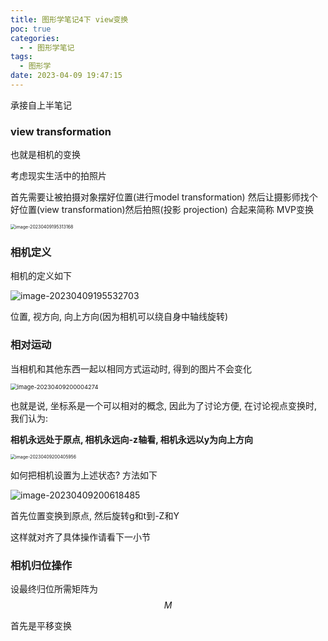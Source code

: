 ```yaml
---
title: 图形学笔记4下 view变换
poc: true
categories:
  - - 图形学笔记
tags:
  - 图形学
date: 2023-04-09 19:47:15
---
```


承接自上半笔记

### view transformation

也就是相机的变换

考虑现实生活中的拍照片

首先需要让被拍摄对象摆好位置(进行model transformation) 然后让摄影师找个好位置(view transformation)然后拍照(投影 projection) 合起来简称 MVP变换



<img src="https://raw.githubusercontent.com/Valkierja/ALLPIC/main/img/202304091953234.png" alt="image-20230409195313168" style="zoom:50%;" />



### 相机定义

相机的定义如下

![image-20230409195532703](https://raw.githubusercontent.com/Valkierja/ALLPIC/main/img/202304091955730.png)

位置, 视方向, 向上方向(因为相机可以绕自身中轴线旋转)



### 相对运动

当相机和其他东西一起以相同方式运动时, 得到的图片不会变化

<img src="https://raw.githubusercontent.com/Valkierja/ALLPIC/main/img/202304092000326.png" alt="image-20230409200004274" style="zoom:67%;" />

也就是说, 坐标系是一个可以相对的概念, 因此为了讨论方便, 在讨论视点变换时, 我们认为:

**相机永远处于原点, 相机永远向-z轴看, 相机永远以y为向上方向**

<img src="https://raw.githubusercontent.com/Valkierja/ALLPIC/main/img/202304092004987.png" alt="image-20230409200405956" style="zoom:50%;" />

如何把相机设置为上述状态? 方法如下

![image-20230409200618485](https://raw.githubusercontent.com/Valkierja/ALLPIC/main/img/202304092006514.png)

首先位置变换到原点, 然后旋转g和t到-Z和Y

这样就对齐了具体操作请看下一小节

### 相机归位操作

设最终归位所需矩阵为 $$M$$

首先是平移变换



